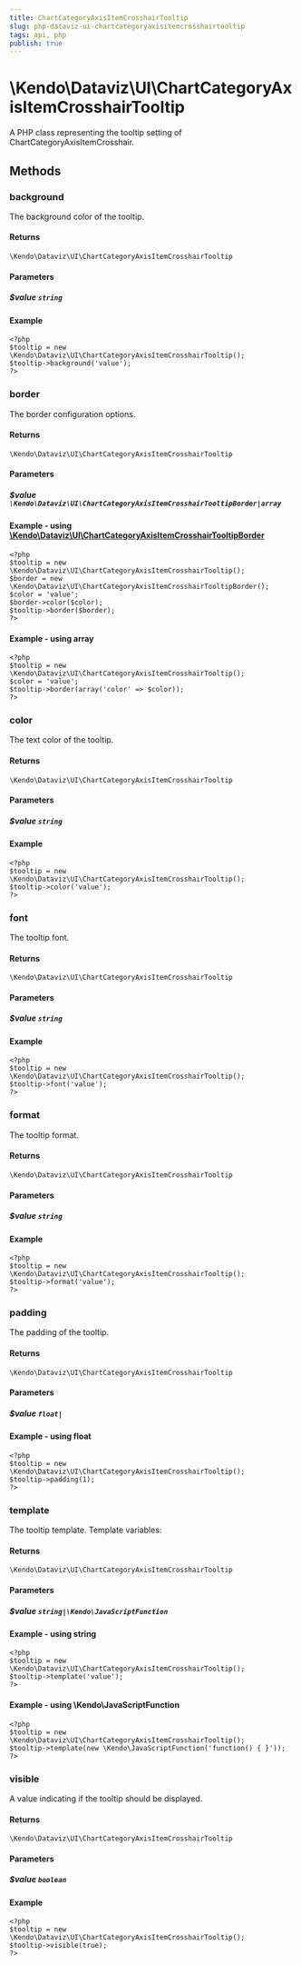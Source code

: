 ```yaml
---
title: ChartCategoryAxisItemCrosshairTooltip
slug: php-dataviz-ui-chartcategoryaxisitemcrosshairtooltip
tags: api, php
publish: true
---
```


# \Kendo\Dataviz\UI\ChartCategoryAxisItemCrosshairTooltip

A PHP class representing the tooltip setting of ChartCategoryAxisItemCrosshair.


## Methods

### background
The background color of the tooltip.

#### Returns
`\Kendo\Dataviz\UI\ChartCategoryAxisItemCrosshairTooltip`

#### Parameters

##### $value `string`



#### Example 
    <?php
    $tooltip = new \Kendo\Dataviz\UI\ChartCategoryAxisItemCrosshairTooltip();
    $tooltip->background('value');
    ?>

### border

The border configuration options.

#### Returns
`\Kendo\Dataviz\UI\ChartCategoryAxisItemCrosshairTooltip`

#### Parameters

##### $value `\Kendo\Dataviz\UI\ChartCategoryAxisItemCrosshairTooltipBorder|array`


#### Example - using [\Kendo\Dataviz\UI\ChartCategoryAxisItemCrosshairTooltipBorder](/api/wrappers/php/Kendo/Dataviz/UI/ChartCategoryAxisItemCrosshairTooltipBorder)
    <?php
    $tooltip = new \Kendo\Dataviz\UI\ChartCategoryAxisItemCrosshairTooltip();
    $border = new \Kendo\Dataviz\UI\ChartCategoryAxisItemCrosshairTooltipBorder();
    $color = 'value';
    $border->color($color);
    $tooltip->border($border);
    ?>

#### Example - using array

    <?php
    $tooltip = new \Kendo\Dataviz\UI\ChartCategoryAxisItemCrosshairTooltip();
    $color = 'value';
    $tooltip->border(array('color' => $color));
    ?>

### color
The text color of the tooltip.

#### Returns
`\Kendo\Dataviz\UI\ChartCategoryAxisItemCrosshairTooltip`

#### Parameters

##### $value `string`



#### Example 
    <?php
    $tooltip = new \Kendo\Dataviz\UI\ChartCategoryAxisItemCrosshairTooltip();
    $tooltip->color('value');
    ?>

### font
The tooltip font.

#### Returns
`\Kendo\Dataviz\UI\ChartCategoryAxisItemCrosshairTooltip`

#### Parameters

##### $value `string`



#### Example 
    <?php
    $tooltip = new \Kendo\Dataviz\UI\ChartCategoryAxisItemCrosshairTooltip();
    $tooltip->font('value');
    ?>

### format
The tooltip format.

#### Returns
`\Kendo\Dataviz\UI\ChartCategoryAxisItemCrosshairTooltip`

#### Parameters

##### $value `string`



#### Example 
    <?php
    $tooltip = new \Kendo\Dataviz\UI\ChartCategoryAxisItemCrosshairTooltip();
    $tooltip->format('value');
    ?>

### padding
The padding of the tooltip.

#### Returns
`\Kendo\Dataviz\UI\ChartCategoryAxisItemCrosshairTooltip`

#### Parameters

##### $value `float|`



#### Example  - using float
    <?php
    $tooltip = new \Kendo\Dataviz\UI\ChartCategoryAxisItemCrosshairTooltip();
    $tooltip->padding(1);
    ?>

### template
The tooltip template.
Template variables:

#### Returns
`\Kendo\Dataviz\UI\ChartCategoryAxisItemCrosshairTooltip`

#### Parameters

##### $value `string|\Kendo\JavaScriptFunction`



#### Example  - using string
    <?php
    $tooltip = new \Kendo\Dataviz\UI\ChartCategoryAxisItemCrosshairTooltip();
    $tooltip->template('value');
    ?>

#### Example  - using \Kendo\JavaScriptFunction
    <?php
    $tooltip = new \Kendo\Dataviz\UI\ChartCategoryAxisItemCrosshairTooltip();
    $tooltip->template(new \Kendo\JavaScriptFunction('function() { }'));
    ?>

### visible
A value indicating if the tooltip should be displayed.

#### Returns
`\Kendo\Dataviz\UI\ChartCategoryAxisItemCrosshairTooltip`

#### Parameters

##### $value `boolean`



#### Example 
    <?php
    $tooltip = new \Kendo\Dataviz\UI\ChartCategoryAxisItemCrosshairTooltip();
    $tooltip->visible(true);
    ?>

